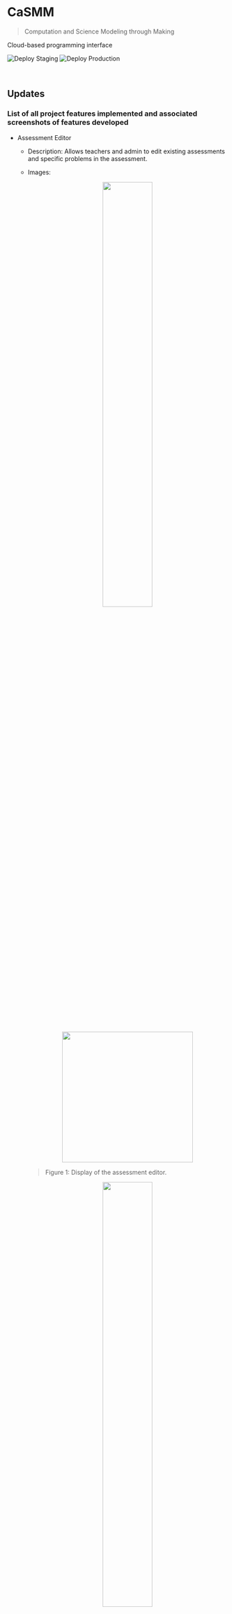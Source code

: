# CaSMM

> Computation and Science Modeling through Making

Cloud-based programming interface

![Deploy Staging](https://github.com/STEM-C/CaSMM/workflows/Deploy%20Staging/badge.svg)
![Deploy Production](https://github.com/STEM-C/CaSMM/workflows/Deploy%20Production/badge.svg)

<br/>

## Updates

### List of all project features implemented and associated screenshots of features developed

- Assessment Editor

  - Description: Allows teachers and admin to edit existing assessments and specific problems in the assessment.
  - Images:
      <p align="center">
      <img src="https://github.com/UFGroup4b/Sapphire-Project03-4b/blob/develop/4b/READMEimgs/AssessmentEditor.png?raw=true" width="50%">
      <img src="https://github.com/UFGroup4b/Sapphire-Project03-4b/blob/develop/4b/READMEimgs/AssessmentEditor2.png?raw=true" height="300">
      </p>

    > Figure 1: Display of the assessment editor.

      <p align="center">
      <img src="https://github.com/UFGroup4b/Sapphire-Project03-4b/blob/develop/4b/READMEimgs/QuestionEditor.png?raw=true" width="50%">
      </p>

    > Figure 2: Display of the question editor.

- Assessment Preview Page

  - Description: Allows teachers to preview what the assessment will look like.
  - Images:

    <p align="center">
    <img src="https://github.com/UFGroup4b/Sapphire-Project03-4b/blob/develop/4b/READMEimgs/AssessmentPreview.png?raw=true" width="50%">
    </p>

    > Figure 3: Display of the assessment preview page.

- Assessments List Page

  - Description: There are two different displays: For teachers, it displays a list of the existing assessment that have been created. While the student's view shows all the assessments that they need to take or have already taken.
  - Images:

    <p align="center">
    <img src="https://github.com/UFGroup4b/Sapphire-Project03-4b/blob/develop/4b/READMEimgs/teacherAssessmentList.png?raw=true" width="50%">
    </p>

    > Figure 4: Display of the teacher view of the assessment list

    <p align="center">
    <img src="https://github.com/UFGroup4b/Sapphire-Project03-4b/blob/develop/4b/READMEimgs/studentAssessmentList.png?raw=true" width="50%">
    </p>

    > Figure 5: Display of the student view of the assessment list

- Take Assessment Page

  - Description: Allows students to take the assessment. However the submission button is not currently functionally because no database table to store student responses has been created yet.
  - Images:

    <p align="center">
    <img src="https://github.com/UFGroup4b/Sapphire-Project03-4b/blob/develop/4b/READMEimgs/teacherAssessmentDisplay.png?raw=true" width="50%">
    </p>

    > Figure 6: Display of the assessment page.

- Assessment Grading Page

  - Description: Allows teachers to view and grade student submissions for each specific assessment. Currently, this page is not linked to the database because a table to store student assessment submissions has not been created yet.
  - Images:

    <p align="center">
    <img src="https://github.com/UFGroup4b/Sapphire-Project03-4b/blob/develop/4b/READMEimgs/teacherAssessmentGrader.png?raw=true" width="50%">
    </p>

    > Figure 7: Display of the student assessment submissions page.

### Instructions for how to run the project locally

1. Install [Node](https://nodejs.org/en/) and [Yarn](https://classic.yarnpkg.com/en/docs/install#windows-stable) and clone this repository
2. Run `yarn` to install project dependencies
3. Run `yarn start` from `/client` to startup the client
4. Install [docker](https://docs.docker.com/get-docker/)
5. Run `docker compose up` from `/`

   > Grant permission to the **scripts** and **server** directories if you are prompted

### How to update database and server connections

To update the database and server connections, you will need to connect to your docker and restart it after making the necessary changes to the database. Note that all changes that were made by Group 4b were consistent with the existing database, so there is no extra work to be done.

### Outstanding work

### Built Upon

- Bootstrap
- Ant Design

## Application

### `client`

[client](/client#client) is the frontend of the application. It is powered by [React](https://reactjs.org/) and [Blockly](https://developers.google.com/blockly).

### `server`

[server](/server#server) is the web server and application server. It is powered by [Node](https://nodejs.org/en/) and [Strapi](https://docs-v3.strapi.io/developer-docs/latest/getting-started/introduction.html).

### `compile`

[compile](/compile#compile) is an arduino compiler service. It is an unofficial fork of [Chromeduino](https://github.com/spaceneedle/Chromeduino).

<br/>

## Environments

> The project is divided into three conceptual environments.

### Development

#### Structure

The development environment is composed of five servers. The first one is run with the [Create React App](https://create-react-app.dev/docs/getting-started/) dev server. The later four are containerized with docker and run with [docker compose](https://docs.docker.com/compose/).

- `casmm-client-dev` - localhost:3000

- `casmm-server-dev` - localhost:1337/admin

- `casmm-compile-dev`

- `casmm-db-dev` - localhost:5432

  > The first time the db is started, the [init_db.sh](/scripts/init_db.sh) script will run and seed the database with an environment specific dump. Read about Postgres initialization scripts [here](https://github.com/docker-library/docs/blob/master/postgres/README.md#initialization-scripts). To see how to create this dump, look [here](https://github.com/DavidMagda/CaSMM_fork_2023/blob/develop/scripts/readme.md).

- `casmm-compile_queue-dev`

#### Running

`casmm-client-dev`

1. Follow the [client](/client#setup) setup
2. Run `yarn start` from `/client`

`casmm-server-dev`, `casmm-compile-dev`, `casmm-db-dev`, and `casmm-compile_queue-dev`

1. Install [docker](https://docs.docker.com/get-docker/)

2. Run `docker compose up` from `/`

   > Grant permission to the **scripts** and **server** directories if you are prompted

### Staging

#### Structure

The staging environment is a Heroku app. It is composed of a web dyno, compile dyno, Heroku Postgres add-on, and Heroku Redis add-on.

- `casmm-staging` - [casmm-staging.herokuapp.com](https://casmm-staging.herokuapp.com/)
  - The web dyno runs `server`
  - The compile dyno runs `compile`

#### Running

`casmm-staging` is automatically built from the latest commits to branches matching `release/v[0-9].[0-9]`. Heroku runs the container orchestration from there.

### Production

#### Structure

The production environment is a Heroku app. It is composed of a web dyno, compile dyno, Heroku Postgres add-on, and Heroku Redis add-on.

- `casmm` - [www.casmm.org](https://www.casmm.org/)
  - The web dyno runs `server`
  - The compile dyno runs `compile`

#### Running

`casmm` is automatically built from the latest commits to `master`. Heroku runs the container orchestration from there.

<br/>

## Maintenance

All three components of the application have their own dependencies managed in their respective `package.json` files. Run `npm outdated` in each folder to see what packages have new releases. Before updating a package (especially new major versions), ensure that there are no breaking changes. Avoid updating all of the packages at once by running `npm update` because it could lead to breaking changes.

### Strapi

This is by far the largest and most important dependency we have. Staying up to date with its [releases](https://github.com/strapi/strapi/releases) is important for bug/security fixes and new features. When it comes to actually upgrading Strapi make sure to follow the [migration guides](https://docs-v3.strapi.io/developer-docs/latest/update-migration-guides/migration-guides.html#v3-guides)!

<br/>

## CI/CD

All of the deployments and releases are handled automatically with [GitHub Actions](https://docs.github.com/en/actions). The workflows implement custom [Actions](https://github.com/STEM-C/CaSMM/actions) that live in the [auto](https://github.com/STEM-C/auto) repo.

<br/>

## Contributing

### Git Flow

> We will follow this git flow for the most part — instead of individual release branches, we will have one to streamline staging deployment

![Git Flow](https://nvie.com/img/git-model@2x.png)

### Branches

#### Protected

> Locked for direct commits — all commits must be made from a non-protected branch and submitted via a pull request with one approving review

- **master** - Production application

#### Non-protected

> Commits can be made directly to the branch

- **release** - Staging application
- **develop** - Working version of the application
- **feature/<`scaffold`>-<`feature-name`>** - Based off of develop
  - ex. **feature/cms-strapi**
- **hotfix/<`scaffold`>-<`fix-name`>** - Based off of master
  - ex. **hotfix/client-cors**

### Pull Requests

Before submitting a pull request, rebase the feature branch into the target branch to resolve any merge conflicts.

- PRs to **master** should squash and merge
- PRs to all other branches should create a merge commit
